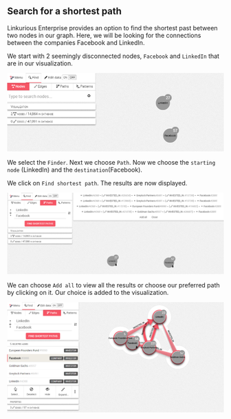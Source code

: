 ## Search for a shortest path

Linkurious Enterprise provides an option to find the shortest past between two nodes in our graph.
Here, we will be looking for the connections between the companies Facebook and LinkedIn.

We start with 2 seemingly disconnected nodes, ```Facebook``` and ```LinkedIn``` that are in our visualization.

![](LI_FB.png)

We select the ```Finder```. Next we choose ```Path```. 
Now we choose the ```starting node``` (LinkedIn) and the ```destination```(Facebook).


We click on ```Find shortest path```. The results are now displayed.

![](FB_LinkedIn.png)

We can choose ```Add all``` to view all the results or choose our preferred path by clicking on it. Our choice is added to the visualization.


![](AllLinks.png)
